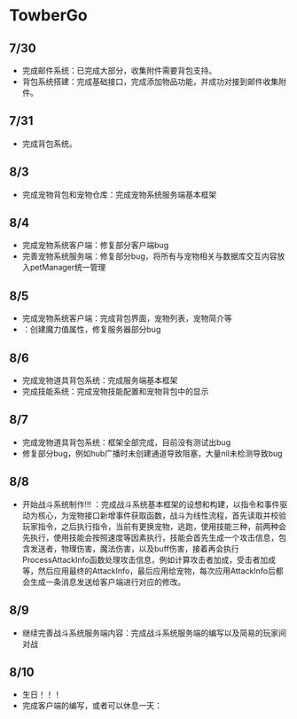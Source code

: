 # TowberGo



## 7/30

* 完成邮件系统：已完成大部分，收集附件需要背包支持。
* 背包系统搭建：完成基础接口，完成添加物品功能，并成功对接到邮件收集附件。

## 7/31

* 完成背包系统。

## 8/3

* 完成宠物背包和宠物仓库：完成宠物系统服务端基本框架

## 8/4

* 完成宠物系统客户端：修复部分客户端bug
* 完善宠物系统服务端：修复部分bug，将所有与宠物相关与数据库交互内容放入petManager统一管理

## 8/5

* 完成宠物系统客户端：完成背包界面，宠物列表，宠物简介等
* ：创建魔力值属性，修复服务器部分bug

## 8/6

* 完成宠物道具背包系统：完成服务端基本框架
* 完成技能系统：完成宠物技能配置和宠物背包中的显示

## 8/7

* 完成宠物道具背包系统：框架全部完成，目前没有测试出bug
* 修复部分bug，例如hub广播时未创建通道导致阻塞，大量nil未检测导致bug

## 8/8

* 开始战斗系统制作!!! ：完成战斗系统基本框架的设想和构建，以指令和事件驱动为核心，为宠物接口新增事件获取函数，战斗为线性流程，首先读取并校验玩家指令，之后执行指令，当前有更换宠物，逃跑，使用技能三种，前两种会先执行，使用技能会按照速度等因素执行，技能会首先生成一个攻击信息，包含发送者，物理伤害，魔法伤害，以及buff伤害，接着再会执行ProcessAttackInfo函数处理攻击信息，例如计算攻击者加成，受击者加成等，然后应用最终的AttackInfo，最后应用给宠物，每次应用AttackInfo后都会生成一条消息发送给客户端进行对应的修改。

## 8/9

* 继续完善战斗系统服务端内容：完成战斗系统服务端的编写以及简易的玩家间对战

## 8/10

* 生日！！！
* 完成客户端的编写，或者可以休息一天：
